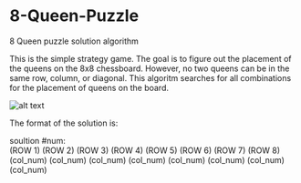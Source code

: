 # 8-Queen-Puzzle
8 Queen puzzle solution algorithm

This is the simple strategy game. The goal is to figure out the placement of the queens on the 8x8 chessboard. However, no two queens can be in the same row, column, or diagonal. This algoritm searches for all combinations for the placement of queens on the board. 


![alt text](http://www.aiai.ed.ac.uk/~gwickler/images/8-queens-config.png)


The format of the solution is: 

  soultion #num:             
(ROW 1)      (ROW 2)    (ROW 3)   (ROW 4)    (ROW 5)    (ROW 6)    (ROW 7)   (ROW 8)
 (col_num)  (col_num) (col_num)  (col_num) (col_num)  (col_num)   (col_num) (col_num)


